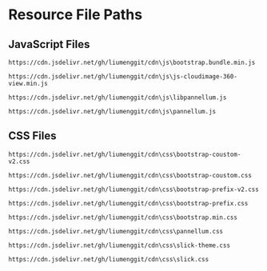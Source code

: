 # Resource File Paths

## JavaScript Files

```
https://cdn.jsdelivr.net/gh/liumenggit/cdn\js\bootstrap.bundle.min.js
```
```
https://cdn.jsdelivr.net/gh/liumenggit/cdn\js\js-cloudimage-360-view.min.js
```
```
https://cdn.jsdelivr.net/gh/liumenggit/cdn\js\libpannellum.js
```
```
https://cdn.jsdelivr.net/gh/liumenggit/cdn\js\pannellum.js
```

## CSS Files

```
https://cdn.jsdelivr.net/gh/liumenggit/cdn\css\bootstrap-coustom-v2.css
```
```
https://cdn.jsdelivr.net/gh/liumenggit/cdn\css\bootstrap-coustom.css
```
```
https://cdn.jsdelivr.net/gh/liumenggit/cdn\css\bootstrap-prefix-v2.css
```
```
https://cdn.jsdelivr.net/gh/liumenggit/cdn\css\bootstrap-prefix.css
```
```
https://cdn.jsdelivr.net/gh/liumenggit/cdn\css\bootstrap.min.css
```
```
https://cdn.jsdelivr.net/gh/liumenggit/cdn\css\pannellum.css
```
```
https://cdn.jsdelivr.net/gh/liumenggit/cdn\css\slick-theme.css
```
```
https://cdn.jsdelivr.net/gh/liumenggit/cdn\css\slick.css
```
